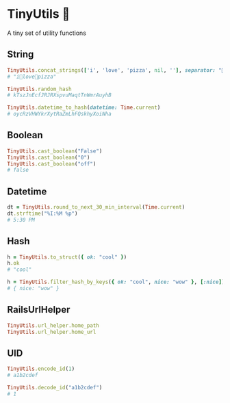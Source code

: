 # TinyUtils 🔨

A tiny set of utility functions

## String
```rb
TinyUtils.concat_strings(['i', 'love', 'pizza', nil, ''], separator: "🍕")
# "i🍕love🍕pizza"

TinyUtils.random_hash
# kTszJnEcfJRJRXspvuMaqtTnWmrAuyhB

TinyUtils.datetime_to_hash(datetime: Time.current)
# oycRzVHWYkrXytRaZmLhFQskhyXoiNha
```

## Boolean
```rb
TinyUtils.cast_boolean("False")
TinyUtils.cast_boolean("0")
TinyUtils.cast_boolean("off")
# false
```

## Datetime
```rb
dt = TinyUtils.round_to_next_30_min_interval(Time.current)
dt.strftime("%I:%M %p")
# 5:30 PM
```

## Hash
```rb
h = TinyUtils.to_struct({ ok: "cool" })
h.ok
# "cool"

h = TinyUtils.filter_hash_by_keys({ ok: "cool", nice: "wow" }, [:nice])
# { nice: "wow" }
```

## RailsUrlHelper
```rb
TinyUtils.url_helper.home_path
TinyUtils.url_helper.home_url
```

## UID
```rb
TinyUtils.encode_id(1)
# a1b2cdef

TinyUtils.decode_id("a1b2cdef")
# 1
```
